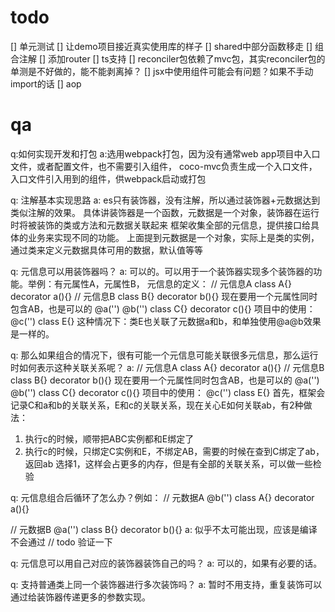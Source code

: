 # todo
[] 单元测试
[] 让demo项目接近真实使用库的样子
[] shared中部分函数移走
[] 组合注解
[] 添加router
[] ts支持
[] reconciler包依赖了mvc包，其实reconciler包的单测是不好做的，能不能剥离掉？
[] jsx中使用组件可能会有问题？如果不手动import的话
[] aop

# qa
q:如何实现开发和打包
a:选用webpack打包，因为没有通常web app项目中入口文件，或者配置文件，也不需要引入组件，
coco-mvc负责生成一个入口文件，入口文件引入用到的组件，供webpack启动或打包

q: 注解基本实现思路
a: es只有装饰器，没有注解，所以通过装饰器+元数据达到类似注解的效果。
具体讲装饰器是一个函数，元数据是一个对象，装饰器在运行时将被装饰的类或方法和元数据关联起来
框架收集全部的元信息，提供接口给具体的业务来实现不同的功能。
上面提到元数据是一个对象，实际上是类的实例，通过类来定义元数据具体可用的数据，默认值等等

q: 元信息可以用装饰器吗？
a: 可以的。可以用于一个装饰器实现多个装饰器的功能。举例：有元属性A，元属性B，
元信息的定义：
// 元信息A
class A{}
decorator a(){}
// 元信息B
class B{}
decorator b(){}
现在要用一个元属性同时包含AB，也是可以的
@a('')
@b('')
class C{}
decorator c(){}
项目中的使用：
@c('')
class E{}
这种情况下：类E也关联了元数据a和b，和单独使用@a@b效果是一样的。

q: 那么如果组合的情况下，很有可能一个元信息可能关联很多元信息，那么运行时如何表示这种关联关系呢？
a: 
// 元信息A
class A{}
decorator a(){}
// 元信息B
class B{}
decorator b(){}
现在要用一个元属性同时包含AB，也是可以的
@a('')
@b('')
class C{}
decorator c(){}
项目中的使用：
@c('')
class E{}
首先，框架会记录C和a和b的关联关系，E和c的关联关系，现在关心E如何关联ab，有2种做法：
1. 执行c的时候，顺带把ABC实例都和E绑定了
2. 执行c的时候，只绑定C实例和E，不绑定AB，需要的时候在查到C绑定了ab，返回ab
选择1，这样会占更多的内存，但是有全部的关联关系，可以做一些检验

q: 元信息组合后循环了怎么办？例如：
// 元数据A
@b('')
class A{}
decorator a(){}

// 元数据B
@a('')
class B{}
decorator b(){}
a: 似乎不太可能出现，应该是编译不会通过  // todo 验证一下

q: 元信息可以用自己对应的装饰器装饰自己的吗？
a: 可以的，如果有必要的话。

q: 支持普通类上同一个装饰器进行多次装饰吗？
a: 暂时不用支持，重复装饰可以通过给装饰器传递更多的参数实现。
